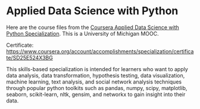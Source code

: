 # Applied Data Science with Python

Here are the course files from the [Coursera Applied Data Science with Python Specialization](https://www.coursera.org/specializations/data-science-python). This is a University of Michigan MOOC.

Certificate: https://www.coursera.org/account/accomplishments/specialization/certificate/SD25E524X3BG

This skills-based specialization is intended for learners who want to apply data analysis, data transformation, hypothesis testing, data visualization, machine learning, text analysis, and social network analysis techniques through popular python toolkits such as pandas, numpy, scipy, matplotlib, seaborn, scikit-learn, nltk, gensim, and networkx to gain insight into their data.
